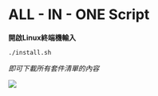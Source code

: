 ALL - IN - ONE Script
==

**開啟Linux終端機輸入**

```
./install.sh
```

*即可下載所有套件清單的內容*

![](https://i.imgur.com/E9wr0h7.png)


